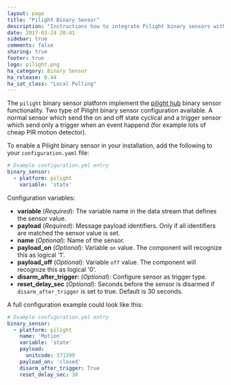 ```yaml
---
layout: page
title: "Pilight Binary Sensor"
description: "Instructions how to integrate Pilight binary sensors within Home Assistant."
date: 2017-03-24 20:41
sidebar: true
comments: false
sharing: true
footer: true
logo: pilight.png
ha_category: Binary Sensor
ha_release: 0.44
ha_iot_class: "Local Polling"
---
```


The `pilight` binary sensor platform implement the [pilight hub](/components/pilight/) binary sensor functionality. Two type of Pilight binary sensor configuration available. A normal sensor which send the on and off state cyclical and a trigger sensor which send only a trigger when an event happend (for example lots of cheap PIR motion detector).

To enable a Pilight binary sensor in your installation, add the following to your `configuration.yaml` file:

```yaml
# Example configuration.yml entry
binary_sensor:
  - platform: pilight
    variable: 'state'
```

Configuration variables:

- **variable** (*Required*): The variable name in the data stream that defines the sensor value.
- **payload** (*Required*): Message payload identifiers. Only if all identifiers are matched the sensor value is set.
- **name** (*Optional*): Name of the sensor.
- **payload_on** (*Optional*): Variable `on` value. The component will recognize this as logical '1'.
- **payload_off** (*Optional*): Variable `off` value. The component will recognize this as logical '0'.
- **disarm_after_trigger:** (*Optional*): Configure sensor as trigger type.
- **reset_delay_sec** (*Optional*): Seconds before the sensor is disarmed if `disarm_after_trigger` is set to true. Default is 30 seconds.

A full configuration example could look like this:

```yaml
# Example configuration.yml entry
binary_sensor:
  - platform: pilight
    name: 'Motion'
    variable: 'state'
    payload:
      unitcode: 371399
    payload_on: 'closed'
    disarm_after_trigger: True
    reset_delay_sec: 30
```
